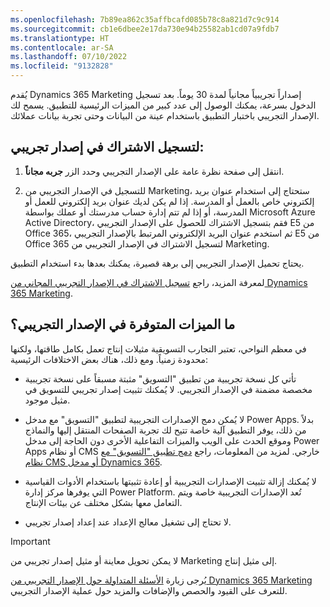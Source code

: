 ```yaml
---
ms.openlocfilehash: 7b89ea862c35affbcafd085b78c8a821d7c9c914
ms.sourcegitcommit: cb1e6dbee2e17da730e94b25582ab1cd07a9fdb7
ms.translationtype: HT
ms.contentlocale: ar-SA
ms.lasthandoff: 07/10/2022
ms.locfileid: "9132828"
---
```

يُقدم Dynamics 365 Marketing إصداراً تجريبياً مجانياً لمدة 30 يوماً. بعد تسجيل الدخول بسرعة، يمكنك الوصول إلى عدد كبير من الميزات الرئيسية للتطبيق. يسمح لك الإصدار التجريبي باختبار التطبيق باستخدام عينة من البيانات وحتى تجربة بيانات عملائك.

## <a name="to-sign-up-for-a-trial"></a>لتسجيل الاشتراك في إصدار تجريبي:

1.  انتقل إلى صفحة نظرة عامة على الإصدار التجريبي وحدد الزر **جربه مجاناً**.

2.  للتسجيل في الإصدار التجريبي من Marketing، ستحتاج إلى استخدام عنوان بريد إلكتروني خاص بالعمل أو المدرسة. إذا لم يكن لديك عنوان بريد إلكتروني للعمل أو المدرسة، أو إذا لم تتم إدارة حساب مدرستك أو عملك بواسطة Microsoft Azure Active Directory، فقم بتسجيل الاشتراك للحصول على الإصدار التجريبي E5 من Office 365، ثم استخدم عنوان البريد الإلكتروني المرتبط بالإصدار التجريبي E5 من Office 365 لتسجيل الاشتراك في الإصدار التجريبي من Marketing.

يحتاج تحميل الإصدار التجريبي إلى برهة قصيرة، يمكنك بعدها بدء استخدام التطبيق.

لمعرفة المزيد، راجع [تسجيل الاشتراك في الإصدار التجريبي المجاني من Dynamics 365 Marketing](/dynamics365/marketing/trial-signup?azure-portal=true).

## <a name="what-features-are-available-in-the-trial"></a>ما الميزات المتوفرة في الإصدار التجريبي؟

في معظم النواحي، تعتبر التجارب التسويقية مثيلات إنتاج تعمل بكامل طاقتها، ولكنها محدودة زمنياً. ومع ذلك، هناك بعض الاختلافات الرئيسية:

-   تأتي كل نسخة تجريبية من تطبيق "التسويق" مثبتة مسبقاً على نسخة تجريبية مخصصة مضمنة في الإصدار التجريبي. لا يُمكنك تثبيت إصدار تجريبي للتسويق في مثيل موجود.

-   لا يُمكن دمج الإصدارات التجريبية لتطبيق "التسويق" مع مدخل Power Apps. 
    بدلاً من ذلك، يوفر التطبيق آلية خاصة تتيح لك تجربة الصفحات المنتقل إليها والنماذج وموقع الحدث على الويب والميزات التفاعلية الأخرى دون الحاجة إلى مدخل Power Apps أو نظام CMS خارجي. لمزيد من المعلومات، راجع [دمج تطبيق "التسويق" مع نظام CMS أو مدخل Dynamics 365](/dynamics365/marketing/portal-optional?azure-portal=true).

-   لا يُمكنك إزالة تثبيت الإصدارات التجريبية أو إعادة تثبيتها باستخدام الأدوات القياسية التي يوفرها مركز إدارة Power Platform. تُعد الإصدارات التجريبية خاصة ويتم التعامل معها بشكل مختلف عن بيئات الإنتاج.

-   لا تحتاج إلى تشغيل معالج الإعداد عند إعداد إصدار تجريبي.

> [!IMPORTANT]
> لا يمكن تحويل معاينة أو مثيل إصدار تجريبي من Marketing إلى مثيل إنتاج.

يُرجى زيارة [الأسئلة المتداولة حول الإصدار التجريبي من Dynamics 365 Marketing](/dynamics365/marketing/trial-faq?azure-portal=true) للتعرف على القيود والحصص والإضافات والمزيد حول عملية الإصدار التجريبي.
